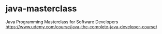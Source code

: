 # java-masterclass
Java Programming Masterclass for Software Developers
https://www.udemy.com/course/java-the-complete-java-developer-course/
